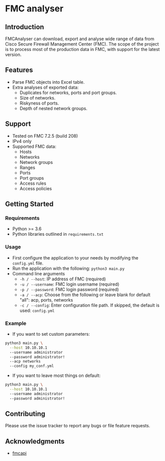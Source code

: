 # FMC analyser

## Introduction

FMCAnalyser can download, export and analyse wide range of data from Cisco Secure Firewall Management Center (FMC). The scope of the project is to process most of the production data in FMC, with support for the latest version.

## Features

- Parse FMC objects into Excel table.
- Extra analyses of exported data:
  - Duplicates for networks, ports and port groups.
  - Size of networks.
  - Riskyness of ports.
  - Depth of nested network groups.

## Support

- Tested on FMC 7.2.5 (build 208)
- IPv4 only
- Supported FMC data:
  - Hosts
  - Networks
  - Network groups
  - Ranges
  - Ports
  - Port groups
  - Access rules
  - Access policies

## Getting Started

### Requirements

- Python >= 3.6
- Python libraries outlined in `requirements.txt`

### Usage

- First configure the application to your needs by modifying the `config.yml` file.
- Run the application with the following: `python3 main.py`
- Command line arguments
  - `-h / --host`: IP address of FMC (required)
  - `-u / --username`: FMC login username (required)
  - `-p / --password`: FMC login password (required)
  - `-a / --acp`: Choose from the following or leave blank for default "all": acp, ports, networks
  - `-c / --config`: Enter configuration file path. If skipped, the default is used: `config.yml`

### Example

- If you want to set custom parameters:

```bash
python3 main.py \
  --host 10.10.10.1
  --username administrator
  --password administrator!
  --acp networks
  --config my_conf.yml
```

- If you want to leave most things on default:

```bash
python3 main.py \
  --host 10.10.10.1
  --username administrator
  --password administrator!
```

## Contributing

Please use the issue tracker to report any bugs or file feature requests.

## Acknowledgments

- [fmcapi](https://github.com/marksull/fmcapi)
